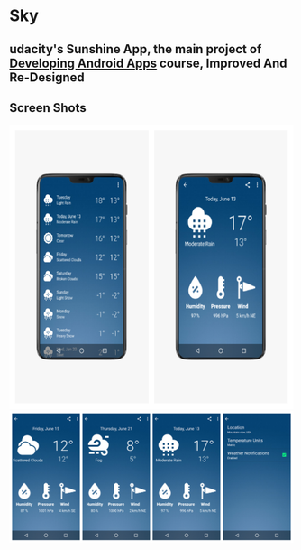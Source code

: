 # Sky
## udacity's Sunshine App, the main project of [Developing Android Apps](udacity.com/course/new-android-fundamentals--ud851) course, Improved And Re-Designed
## Screen Shots
![alt text](https://github.com/AhmedEsam3AB/Sky/blob/master/Sky/Screenshots/screen%201.png)
![alt text](https://github.com/AhmedEsam3AB/Sky/blob/master/Sky/Screenshots/screen%202.png)

